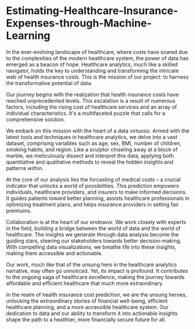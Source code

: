 # Estimating-Healthcare-Insurance-Expenses-through-Machine-Learning
In the ever-evolving landscape of healthcare, where costs have soared due to the complexities of the modern healthcare system, the power of data has emerged as a beacon of hope. Healthcare analytics, much like a skilled navigator, holds the key to understanding and transforming the intricate web of health insurance costs. This is the mission of our project: to harness the transformative potential of data.

Our journey begins with the realization that health insurance costs have reached unprecedented levels. This escalation is a result of numerous factors, including the rising cost of healthcare services and an array of individual characteristics. It's a multifaceted puzzle that calls for a comprehensive solution.

We embark on this mission with the heart of a data virtuoso. Armed with the latest tools and techniques in healthcare analytics, we delve into a vast dataset, comprising variables such as age, sex, BMI, number of children, smoking habits, and region. Like a sculptor chiseling away at a block of marble, we meticulously dissect and interpret this data, applying both quantitative and qualitative methods to reveal the hidden insights and patterns within.

At the core of our analysis lies the forcasting of medical costs – a crucial indicator that unlocks a world of possibilities. This prediction empowers individuals, healthcare providers, and insurers to make informed decisions. It guides patients toward better planning, assists healthcare professionals in optimizing treatment plans, and helps insurance providers in setting fair premiums.

Collaboration is at the heart of our endeavor. We work closely with experts in the field, building a bridge between the world of data and the world of healthcare. The insights we generate through data analysis become the guiding stars, steering our stakeholders towards better decision-making. With compelling data visualizations, we breathe life into these insights, making them accessible and actionable.

Our work, much like that of the unsung hero in the healthcare analytics narrative, may often go unnoticed. Yet, its impact is profound. It contributes to the ongoing saga of healthcare excellence, making the journey towards affordable and efficient healthcare that much more extraordinary.

In the realm of health insurance cost prediction, we are the unsung heroes, unlocking the extraordinary stories of financial well-being, efficient healthcare planning, and a more accessible healthcare system. Our dedication to data and our ability to transform it into actionable insights shape the path to a healthier, more financially secure future for all.

